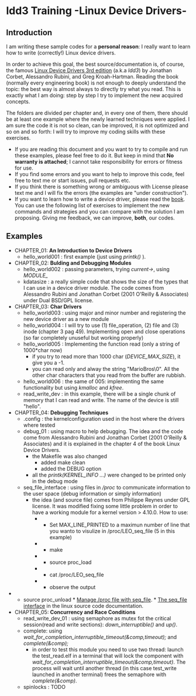 # ldd3 Training -Linux Device Drivers-

## Introduction

I am writing these sample codes for a **personal reason**: I really want to learn how to write (correctly!) Linux device drivers.

In order to achieve this goal, the best source/documentation is, of course, the famous [Linux Device Drivers 3rd edition][1] (a.k.a *ldd3*) by Jonathan Corbet, Alessandro Rubini, and Greg Kroah-Hartman. Reading the book (normally every engineering book) is not enough to deeply understand the topic: the best way is almost always to directly try what you read. This is exactly what I am doing: step by step I try to implement the new acquired concepts.

The folders are divided per chapter and, in every one of them, there should be at least one example where the newly learned techniques were applied. I am sure the code it is not so clean, can be improved, it is not optimized and so on and so forth: I will try to improve my coding skills with these exercises.

* If you are reading this document and you want to try to compile and run these examples, please feel free to do it. But keep in mind that **No warranty is attached**; I cannot take responsibility for errors or fitness for use.
* If you find some errors and you want to help to improve this code, feel free to text me or start issues, pull requests etc.
* If you think there is something wrong or ambiguous with License please text me and I will fix the errors (the examples are "under construction").
* If you want to learn how to write a device driver, please read the [book][1]. You can use the following list of exercises to implement the new commands and strategies and you can compare with the solution I am proposing. Giving me feedback, we can improve, **both**, our codes.



## Examples


* CHAPTER_01: **An Introduction to Device Drivers**
    * hello_world001 : first example (just using *printk()* ).
* CHAPTER_02: **Bulding and Debugging Modules**
    * hello_world002 : passing parameters, trying *current->*, using *MODULE_*
    * kdatasize      : a really simple code that shows the size of the types that I can use in a device driver module. The code comes from Alessandro Rubini and Jonathan Corbet (2001 O'Reilly & Associates) under Dual BSD/GPL license.
* CHAPTER_03: **Char Drivers**
    * hello_world003 : using major and minor number and registering the new device driver as a new module
    * hello_world004 : I will try to use (1) file_operation, (2) file and (3) inode (chapter 3 pag 49). Implementing open and close operations (so far completely unuseful but working properly)
    * hello_world005 : Implementing the function read (only a string of 1000*char now)
        * if you try to read more than 1000 char (*DEVICE_MAX_SIZE*), it give you a -1.
        * you can read only and alway the string "MarioBros\0". All the other char characters that you read from the buffer are rubbish.
    * hello_world006 : the same of 005: implementing the same functionality but using *kmalloc* and *kfree*.
    * read_write_dev : in this example, there will be a single chunk of memory that I can read and write. The name of the device is still "hello".
* CHAPTER_04: **Debugging Techniques**
    * .config : the kernelconfiguration used in the host where the drivers where tested
    * debug_01 : using macro to help debugging. The idea and the code come from Alessandro Rubini and Jonathan Corbet (2001 O'Reilly & Associates) and it is explained in the chapter 4 of the book Linux Device Drivers.
        * the Makefile was also changed
            * added make clean
            * added the DEBUG option
        * all the *printk(KERNEL_INFO ...)* were changed to be printed only in the debug mode
    * seq_file_interface : using files in */proc* to communicate information to the user space (debug information or simply information)
        * the idea (and source file) comes from Philippe Reynes under GPL license. It was modified fixing some little problem in order to have a working module for a kernel version > 4.10.0. How to use:
            * - Set MAX_LINE_PRINTED to a maximun number of line that you wanto to visulize in /proc/LEO_seq_file (5 in this example)
            * - make
            * - source proc_load
            * - cat /proc/LEO_seq_file
            * - observe the output
* - source proc_unload
        * [Manage /proc file with seq_file][2].
        * [The seq_file interface][3] in the linux source code documentation.
* CHAPTER_05: **Concurrency and Race Conditions**
    * read_write_dev_01 : using semaphore as mutex fot the critical session(read and write sections): *down_interruptible()* and *up()*.
    * complete: using *wait_for_completion_interruptible_timeout(&comp,timeout);*  and *complete(&comp);*
        * in order to test this module you need to use two thread: launch the test_read.elf in a terminal that will lock the component with *wait_for_completion_interruptible_timeout(&comp,timeout)*. The process will wait until another thread (in this case test_write launched in another terminal) frees the semaphore with *complete(&comp)*.
    * spinlocks : TODO



[1]: https://free-electrons.com/doc/books/ldd3.pdf
[2]: https://linux.die.net/lkmpg/x861.html
[3]: https://www.kernel.org/doc/Documentation/filesystems/seq_file.txt

